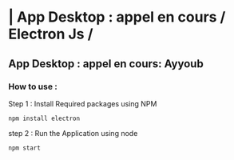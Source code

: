 # | App Desktop : appel en cours  / Electron Js / 
## App Desktop : appel en cours: Ayyoub 
### How to use : 

Step 1 : Install Required packages using NPM

```
npm install electron
```

step 2 : Run the Application using node 

```
npm start 
```

